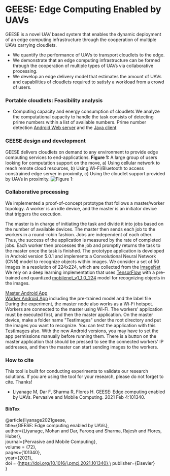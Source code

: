 # GEESE: Edge Computing Enabled by UAVs
GEESE is a novel UAV based system that enables the dynamic deployment of an edge computing infrastructure through the cooperation of multiple UAVs carrying cloudlets.
 
 * We quantify the performance of UAVs to transport cloudlets to the edge.
 * We demonstrate that an edge computing infrastructure can be formed through the cooperation of multiple types of UAVs via collaborative processing.
 * We develop an edge delivery model that estimates the amount of UAVs and capabilities of cloudlets required to satisfy a workload from a crowd of users.

### Portable cloudlets: Feasibility analysis ###

* Computing capacity and energy consumption of cloudlets
We analyze the computational capacity to handle the task consists of detecting prime numbers within a list of available numbers.
Prime number detection [Android Web server](https://github.com/mobile-cloud-computing/GEESE/blob/main/AndServer_With_Battery_Log.zip/ "Android Web server") and the [Java client](https://github.com/mobile-cloud-computing/GEESE/blob/main/PrimeNumberJavaClient.zip/ "Java Client")

### GEESE design and development ###

GEESE delivers cloudlets on demand to any environment to provide edge computing services to end-applications. 
**Figure 1:** A large group of users looking for computation support on the move, a) Using cellular network to reach remote cloud resources, b) Using Wi-Fi/Bluetooth to access constrained edge server in proximity, c) Using the cloudlet support provided by UAVs in proximity.
![Figure 1:](https://github.com/mobile-cloud-blob/main/Geese1.PNG)

### Collaborative processing ###
We implemented a proof-of-concept prototype that follows a master/worker topology. A worker is an idle device, and the master is an initiator device that triggers the execution.

The master is in charge of initiating the task and divide it into jobs based on the number of available devices. The master then sends each job to the workers in a round-robin fashion. Jobs are independent of each other. Thus, the success of the application is measured by the rate of completed jobs. Each worker then processes the job and promptly returns the task to the master once the task is finished.
The prototype application is developed in Android version 5.0.1 and implements a Convolutional Neural Network (CNN) model to recognize objects within images.
We consider a set of 50 images in a resolution of 224x224, which are collected from the [ImageNet](http://image-net.org/ " ImageNet")
We rely on a deep learning implementation that uses [TensorFlow](https://www.tensorflow.org/lite/ "TensorFlow") with a pre-trained and quantized [mobilenet_v1_1.0_224](https://www.tensorflow.org/lite/guide/hosted_models/ "mobilenet_v1_1.0_224") model for recognizing objects in the images.

[Master Android App](https://github.com/mobile-cloud-computing/GEESE/blob/main/ImageMasterNode.zip/ "Master Android App") \
[Worker Android App](https://github.com/mobile-cloud-computing/GEESE/blob/main/ImageRecgWorker.zip/ "Worker Android App") including the pre-trained model and the label file\
During the experiment, the master node also works as a Wi-Fi hotspot. Workers are connected to the master using Wi-Fi. The workers' application must be executed first, and then the master application. On the master device, make a folder name "TestImages" under the root directory and put the images you want to recognize. You can test the application with this [TestImages](https://github.com/mobile-cloud-computing/GEESE/blob/main/TestImages.zip/ "TestImages") also. With the new Android versions, you may have to set the app permissions manually before running them.
There is a button on the master application that should be pressed to see the connected workers' IP addresses, and then the master can start sending images to the workers. 


### How to cite ###
This tool is built for conducting experiments to validate our research solutions. If you are using the tool for your research, please do not forget to cite. Thanks!
* Liyanage M, Dar F, Sharma R, Flores H. GEESE: Edge computing enabled by UAVs. Pervasive and Mobile Computing. 2021 Feb 4:101340.

#### BibTex ####
@article{liyanage2021geese,\
  title={GEESE: Edge computing enabled by UAVs},\
  author={Liyanage, Mohan and Dar, Farooq and Sharma, Rajesh and Flores, Huber},\
  journal={Pervasive and Mobile Computing},\
  volume = {72},\
  pages={101340},\
  year={2021},\
  doi = {https://doi.org/10.1016/j.pmcj.2021.101340},\
  publisher={Elsevier}\
}
